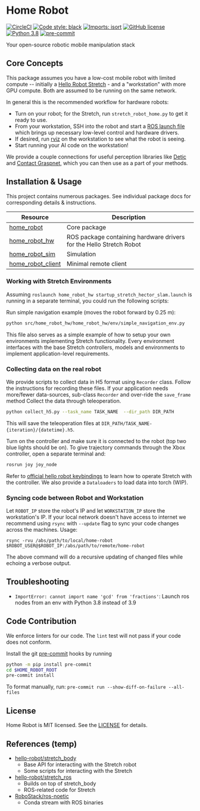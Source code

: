 # Home Robot

[![CircleCI](https://dl.circleci.com/status-badge/img/gh/facebookresearch/home-robot/tree/main.svg?style=shield)](https://dl.circleci.com/status-badge/redirect/gh/facebookresearch/home-robot/tree/main)
[![Code style: black](https://img.shields.io/badge/code%20style-black-000000.svg)](https://github.com/psf/black)
[![Imports: isort](https://img.shields.io/badge/%20imports-isort-%231674b1?style=flat)](https://timothycrosley.github.io/isort/)
[![GitHub license](https://img.shields.io/badge/license-MIT-blue.svg)](https://github.com/facebookresearch/home-robot/blob/main/LICENSE)
[![Python 3.8](https://img.shields.io/badge/python-3.7-blue.svg)](https://www.python.org/downloads/release/python-370/)
[![pre-commit](https://img.shields.io/badge/pre--commit-enabled-brightgreen?logo=pre-commit&logoColor=white)](https://github.com/pre-commit/pre-commit)

Your open-source robotic mobile manipulation stack

## Core Concepts

This package assumes you have a low-cost mobile robot with limited compute -- initially a [Hello Robot Stretch](hello-robot.com/) - and a "workstation" with more GPU compute. Both are assumed to be running on the same network.

In general this is the recommended workflow for hardware robots:
  - Turn on your robot; for the Stretch, run `stretch_robot_home.py` to get it ready to use.
  - From your workstation, SSH into the robot and start a [ROS launch file](http://wiki.ros.org/roslaunch) which brings up necessary low-level control and hardware drivers.
  - If desired, run [rviz](http://wiki.ros.org/rviz) on the workstation to see what the robot is seeing.
  - Start running your AI code on the workstation!

We provide a couple connections for useful perception libraries like [Detic](https://github.com/facebookresearch/Detic) and [Contact Graspnet](https://github.com/NVlabs/contact_graspnet), which you can then use as a part of your methods.

## Installation & Usage

This project contains numerous packages. See individual package docs for corresponding details & instructions.

| Resource | Description |
| -------- | ----------- |
| [home_robot](src/home_robot) | Core package |
| [home_robot_hw](src/home_robot_hw) | ROS package containing hardware drivers for the Hello Stretch Robot |
| [home_robot_sim](src/home_robot_sim) | Simulation |
| [home_robot_client](src/home_robot_client) | Minimal remote client |

### Working with Stretch Environments
Assuming `roslaunch home_robot_hw startup_stretch_hector_slam.launch` is running in a separate terminal, you could run the following scripts:

Run simple navigation example (moves the robot forward by 0.25 m): 
  ```sh
  python src/home_robot_hw/home_robot_hw/env/simple_navigation_env.py
  ```
This file also serves as a simple example of how to setup your own environments implementing Stretch functionality. Every environment interfaces with the base Stretch controllers, models and environments to implement application-level requirements.

### Collecting data on the real robot
We provide scripts to collect data in H5 format using `Recorder` class. Follow the instructions for recording these files. If your application needs more/fewer data-sources, sub-class `Recorder` and over-ride the `save_frame` method
Collect the data through teleoperation.
  ```sh
  python collect_h5.py --task_name TASK_NAME  --dir_path DIR_PATH
  ```
  This will save the teleoperation files at `DIR_PATH/TASK_NAME-{iteration}/{datetime}.h5`.

  Turn on the controller and make sure it is connected to the robot (top two blue lights should be on). To give trajectory commands through the Xbox controller, open a separate terminal and:
  ```sh
  rosrun joy joy_node
  ```
Refer to [official hello robot keybindings](https://docs.hello-robot.com/0.2/stretch-tutorials/getting_started/images/xbox.png) to learn how to operate Stretch with the controller. We also provide a `Dataloaders` to load data into torch (WIP). 

### Syncing code between Robot and Workstation

Let `ROBOT_IP` store the robot's IP and let `WORKSTATION_IP` store the workstation's IP. If your local network doesn't have access to internet we recommend using `rsync` with `--update` flag to sync your code changes across the machines. Usage:
```
rsync -rvu /abs/path/to/local/home-robot $ROBOT_USER@$ROBOT_IP:/abs/path/to/remote/home-robot
```

The above command will do a *r*ecursive *u*pdating of changed files while echoing a *v*erbose output.


## Troubleshooting 

- `ImportError: cannot import name 'gcd' from 'fractions'`: Launch ros nodes from an env with Python 3.8 instead of 3.9


## Code Contribution

We enforce linters for our code. The `lint` test will not pass if your code does not conform.

Install the git [pre-commit](https://pre-commit.com/) hooks by running
```bash
python -m pip install pre-commit
cd $HOME_ROBOT_ROOT
pre-commit install
```

To format manually, run: `pre-commit run --show-diff-on-failure --all-files`

## License
Home Robot is MIT licensed. See the [LICENSE](./LICENSE) for details.

## References (temp)

- [hello-robot/stretch_body](https://github.com/hello-robot/stretch_body)
  - Base API for interacting with the Stretch robot
  - Some scripts for interacting with the Stretch
- [hello-robot/stretch_ros](https://github.com/hello-robot/stretch_ros)
  - Builds on top of stretch_body
  - ROS-related code for Stretch
- [RoboStack/ros-noetic](https://github.com/RoboStack/ros-noetic)
  - Conda stream with ROS binaries
